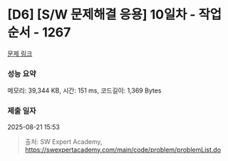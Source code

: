 # [D6] [S/W 문제해결 응용] 10일차 - 작업순서 - 1267 

[문제 링크](https://swexpertacademy.com/main/code/problem/problemDetail.do?contestProbId=AV18TrIqIwUCFAZN) 

### 성능 요약

메모리: 39,344 KB, 시간: 151 ms, 코드길이: 1,369 Bytes

### 제출 일자

2025-08-21 15:53



> 출처: SW Expert Academy, https://swexpertacademy.com/main/code/problem/problemList.do